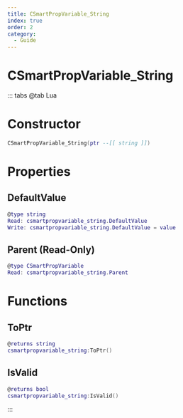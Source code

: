 ```yaml
---
title: CSmartPropVariable_String
index: true
order: 2
category:
  - Guide
---
```


# CSmartPropVariable_String

::: tabs
@tab Lua
# Constructor
```lua
CSmartPropVariable_String(ptr --[[ string ]])
```
# Properties
## DefaultValue 
```lua
@type string
Read: csmartpropvariable_string.DefaultValue
Write: csmartpropvariable_string.DefaultValue = value
```
## Parent (Read-Only)
```lua
@type CSmartPropVariable
Read: csmartpropvariable_string.Parent
```
# Functions
## ToPtr
```lua
@returns string
csmartpropvariable_string:ToPtr()
```
## IsValid
```lua
@returns bool
csmartpropvariable_string:IsValid()
```

:::